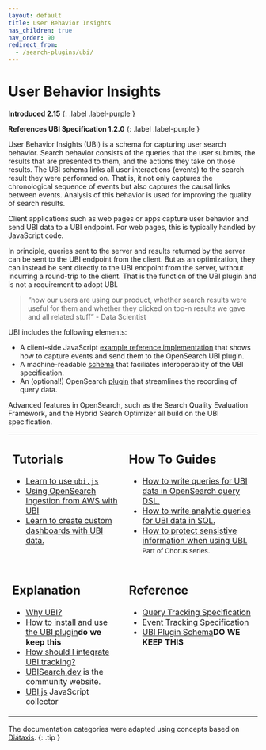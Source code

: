 ```yaml
---
layout: default
title: User Behavior Insights
has_children: true
nav_order: 90
redirect_from:
  - /search-plugins/ubi/
---
```

# User Behavior Insights

**Introduced 2.15**
{: .label .label-purple }

**References UBI Specification 1.2.0**
{: .label .label-purple }

User Behavior Insights (UBI) is a schema for capturing user search behavior. Search behavior consists of the queries that the user submits, the results that are presented to them, and the actions they take on those results. The UBI schema links all user interactions (events) to the search result they were performed on. That is, it not only captures the chronological sequence of events but also captures the causal links between events. Analysis of this behavior is used for improving the quality of search results.

Client applications such as web pages or apps capture user behavior and send UBI data to a UBI endpoint. For web pages, this is typically handled by JavaScript code.

In principle, queries sent to the server and results returned by the server can be sent to the UBI endpoint from the client. But as an optimization, they can instead be sent directly to the UBI endpoint from the server, without incurring a round-trip to the client. That is the function of the UBI plugin and is not a requirement to adopt UBI.


> “how our users are using our product, whether search results were useful for them and whether they clicked on top-n results we gave and all related stuff” - Data Scientist

UBI includes the following elements:
* A client-side JavaScript [example reference implementation]({{site.url}}{{site.baseurl}}/search-plugins/ubi/data-structures/) that shows how to capture events and send them to the OpenSearch UBI plugin.
* A machine-readable [schema](https://github.com/o19s/ubi) that faciliates interoperablity of the UBI specification.
* An (optional!) OpenSearch [plugin](https://github.com/opensearch-project/user-behavior-insights) that streamlines the recording of query data.

Advanced features in OpenSearch, such as the Search Quality Evaluation Framework, and the Hybrid Search Optimizer all build on the UBI specification.

<!-- vale off -->

<table>
    <tr style="vertical-align: top;">
        <td>
            <h2>Tutorials</h2>
            <ul>
                <li><a href="#">Learn to use <code>ubi.js</code></a></li>
                <li><a href="#">Using OpenSearch Ingestion from AWS with UBI</a></li>
                <li><a href="{{site.url}}{{site.baseurl}}/search-plugins/ubi/ubi-dashboard-tutorial/">Learn to create custom dashboards with UBI data.</a></li>                
            </ul>
        </td>
        <td>
            <h2>How To Guides</h2>
            <ul>                
                <li><a href="{{site.url}}{{site.baseurl}}/search-plugins/ubi/dsl-queries/">How to write queries for UBI data in OpenSearch query DSL.</a></li>
                <li><a href="{{site.url}}{{site.baseurl}}/search-plugins/ubi/sql-queries/">How to write analytic queries for UBI data in SQL.</a></li>
                <li><a href="https://github.com/o19s/chorus-opensearch-edition/blob/main/katas/006_protecting_sensitive_information.md">How to protect sensistive information when using UBI.</a> <small>Part of Chorus series.</small></li>
            </ul>
        </td>
    </tr>
    <tr style="vertical-align: top;">
        <td>
            <h2>Explanation</h2>
            <ul>
                <li><a href="https://UBISearch.dev">Why UBI?</a></li>
                <li><a href="https://github.com/opensearch-project/user-behavior-insights">How to install and use the UBI plugin</a><b>do we keep this</b></li>
                <li><a href="">How should I integrate UBI tracking?</a></li>
                <li><a href="https://UBISearch.dev">UBISearch.dev</a> is the community website.</li>
                <li><a href="{{site.url}}{{site.baseurl}}/search-plugins/ubi/ubi-javascript-collector/">UBI.js</a> JavaScript collector</li>
            </ul>
        </td>
        <td>
            <h2>Reference</h2>
            <ul>
                <li><a href="https://o19s.github.io/ubi/docs/html/1.2.0/query.request.schema.html">Query Tracking Specification</a></li>
                <li><a href="https://o19s.github.io/ubi/docs/html/1.2.0/event.schema.html">Event Tracking Specification</a></li>                
                <li><a href="{{site.url}}{{site.baseurl}}/search-plugins/ubi/schemas/">UBI Plugin Schema</a><b>DO WE KEEP THIS</b></li>
            </ul>
        </td>
    </tr>
</table>

<!-- vale on -->
The documentation categories were adapted using concepts based on [Diátaxis](https://diataxis.fr/).
{: .tip }
